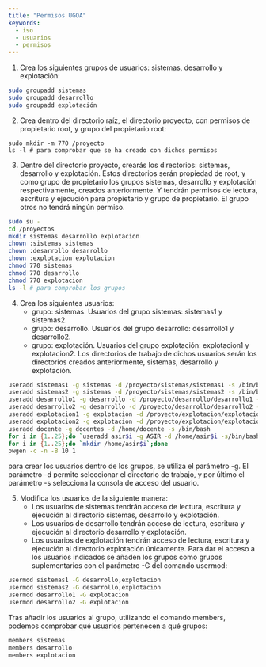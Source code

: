 ```yaml
---
title: "Permisos UGOA"
keywords:
  - iso
  - usuarios
  - permisos
---
```


1. Crea los siguientes grupos de usuarios: sistemas, desarrollo y explotación:
```bash
sudo groupadd sistemas
sudo groupadd desarrollo
sudo groupadd explotación
```
2. Crea dentro del directorio raíz, el directorio proyecto,  con permisos de propietario root, y grupo del propietario root:
```shell
sudo mkdir -m 770 /proyecto
ls -l # para comprobar que se ha creado con dichos permisos
```
3. Dentro del directorio proyecto, crearás los directorios: sistemas, desarrollo y explotación. Estos directorios serán propiedad de root, y como grupo de propietario los grupos sistemas, desarrollo y explotación respectivamente, creados anteriormente. Y tendrán permisos de lectura, escritura y ejecución para propietario y grupo de propietario. El grupo otros no tendrá ningún permiso.
```bash
sudo su -
cd /proyectos
mkdir sistemas desarrollo explotacion
chown :sistemas sistemas
chown :desarrollo desarrollo
chown :explotacion explotacion
chmod 770 sistemas
chmod 770 desarrollo
chmod 770 explotacion
ls -l # para comprobar los grupos
```
4. Crea los siguientes usuarios:
    * grupo: sistemas. Usuarios del grupo sistemas: sistemas1 y sistemas2.
    * grupo: desarrollo. Usuarios del grupo desarrollo: desarrollo1 y desarrollo2.
    * grupo: explotación. Usuarios del grupo explotación: explotacion1 y explotacion2.
Los directorios de trabajo de dichos usuarios serán los directorios creados anteriormente, sistemas, desarrollo y explotación.
```bash
useradd sistemas1 -g sistemas -d /proyecto/sistemas/sistemas1 -s /bin/bash
useradd sistemas2 -g sistemas -d /proyecto/sistemas/sistemas2 -s /bin/bash
useradd desarrollo1 -g desarrollo -d /proyecto/desarrollo/desarrollo1 -s /bin/bash
useradd desarrollo2 -g desarrollo -d /proyecto/desarrollo/desarrollo2 -s /bin/bash
useradd explotacion1 -g explotacion -d /proyecto/explotacion/explotacion1 -s /bin/bash
useradd explotacion2 -g explotacion -d /proyecto/explotacion/explotacion2 -s /bin/bash
useradd docente -g docentes -d /home/docente -s /bin/bash
for i in {1..25};do `useradd asir$i -g ASIR -d /home/asir$i -s/bin/bash`;done
for i in {1..25};do `mkdir /home/asir$i`;done
pwgen -c -n -B 10 1
```
para crear los usuarios dentro de los grupos, se utiliza el parámetro -g. El parámetro -d permite seleccionar el directorio de trabajo, y por último el parámetro -s selecciona la consola de acceso del usuario.

5. Modifica los usuarios de la siguiente manera:
    * Los usuarios de sistemas tendrán acceso de lectura, escritura y ejecución al directorio sistemas, desarrollo y explotación.
    * Los usuarios de desarrollo tendrán acceso de lectura, escritura y ejecución al directorio desarrollo y explotación.
    * Los usuarios de explotación tendrán acceso de lectura, escritura y ejecución al directorio explotación únicamente.
Para dar el acceso a los usuarios indicados se añaden los grupos como grupos suplementarios con el parámetro -G del comando usermod:
```bash
usermod sistemas1 -G desarrollo,explotacion
usermod sistemas2 -G desarrollo,explotacion
usermod desarrollo1 -G explotacion
usermod desarrollo2 -G explotacion
```
Tras añadir los usuarios al grupo, utilizando el comando members, podemos comprobar qué usuarios pertenecen a qué grupos:
```bash
members sistemas
members desarrollo
members explotacion
```